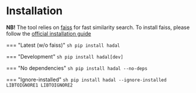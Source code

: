 # Installation

**NB!** The tool relies on [faiss](https://github.com/facebookresearch/faiss) for fast similarity search. To install faiss, please follow the [official installation guide](https://github.com/facebookresearch/faiss/blob/main/INSTALL.md)

=== "Latest (w/o faiss)"
    ``` sh
    pip install hadal
    ```

=== "Development"
    ``` sh
    pip install hadal[dev]
    ```

=== "No dependencies"
    ``` sh
    pip install hadal --no-deps
    ```

=== "Ignore-installed"
    ``` sh
    pip install hadal --ignore-installed LIBTOIGNORE1 LIBTOIGNORE2
    ```
